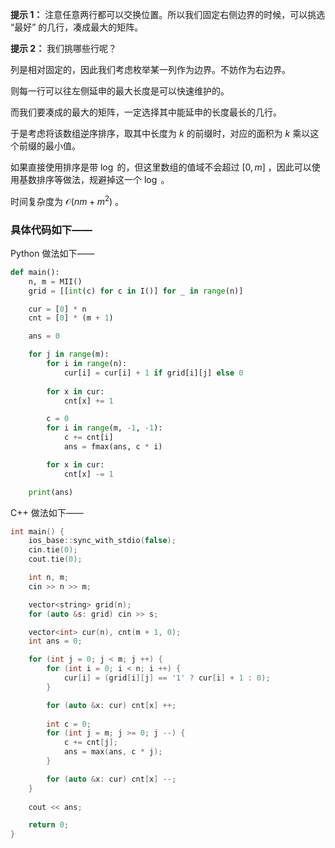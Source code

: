 **提示 1：** 注意任意两行都可以交换位置。所以我们固定右侧边界的时候，可以挑选 “最好” 的几行，凑成最大的矩阵。

**提示 2：** 我们挑哪些行呢？

列是相对固定的，因此我们考虑枚举某一列作为边界。不妨作为右边界。

则每一行可以往左侧延申的最大长度是可以快速维护的。

而我们要凑成的最大的矩阵，一定选择其中能延申的长度最长的几行。

于是考虑将该数组逆序排序，取其中长度为 $k$ 的前缀时，对应的面积为 $k$ 乘以这个前缀的最小值。

如果直接使用排序是带 $\log$ 的，但这里数组的值域不会超过 $[0,m]$ ，因此可以使用基数排序等做法，规避掉这一个 $\log$ 。

时间复杂度为 $\mathcal{O}(nm+m^2)$ 。

### 具体代码如下——

Python 做法如下——

```Python []
def main():
    n, m = MII()
    grid = [[int(c) for c in I()] for _ in range(n)]

    cur = [0] * n
    cnt = [0] * (m + 1)

    ans = 0

    for j in range(m):
        for i in range(n):
            cur[i] = cur[i] + 1 if grid[i][j] else 0
        
        for x in cur:
            cnt[x] += 1

        c = 0
        for i in range(m, -1, -1):
            c += cnt[i]
            ans = fmax(ans, c * i)

        for x in cur:
            cnt[x] -= 1

    print(ans)
```

C++ 做法如下——

```cpp []
int main() {
    ios_base::sync_with_stdio(false);
    cin.tie(0);
    cout.tie(0);

    int n, m;
    cin >> n >> m;

    vector<string> grid(n);
    for (auto &s: grid) cin >> s;

    vector<int> cur(n), cnt(m + 1, 0);
    int ans = 0;

    for (int j = 0; j < m; j ++) {
        for (int i = 0; i < n; i ++) {
            cur[i] = (grid[i][j] == '1' ? cur[i] + 1 : 0);
        }

        for (auto &x: cur) cnt[x] ++;
        
        int c = 0;
        for (int j = m; j >= 0; j --) {
            c += cnt[j];
            ans = max(ans, c * j);
        }

        for (auto &x: cur) cnt[x] --;
    }
    
    cout << ans;

    return 0;
}
```